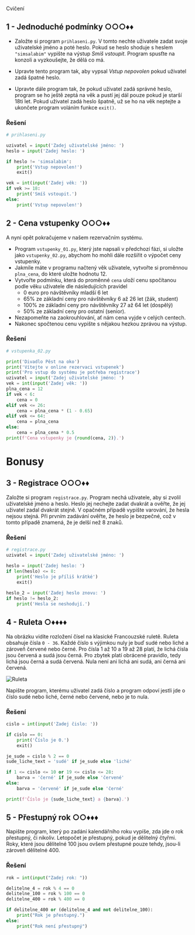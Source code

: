 Cvičení

## 1 - Jednoduché podmínky ○○○♦♦

- Založte si program `prihlaseni.py`. V tomto nechte uživatele zadat svoje uživatelské jméno a poté heslo. Pokud se
  heslo shoduje s heslem `"simsalabim"` vypište na výstup *Smíš vstoupit*. Program spusťte na konzoli a vyzkoušejte, že
  dělá co má.
- Upravte tento program tak, aby vypsal *Vstup nepovolen* pokud uživatel zadá špatné heslo.

- Upravte dále program tak, že pokud uživatel zadá správné heslo, program se ho ještě zeptá na věk a pustí jej dál pouze
  pokud je starší 18ti let. Pokud uživatel zadá heslo špatně, už se ho na věk neptejte a ukončete program voláním funkce
  `exit()`.

### Řešení

```python
# prihlaseni.py

uzivatel = input('Zadej uživatelské jméno: ')
heslo = input('Zadej heslo: ')

if heslo != 'simsalabim':
    print('Vstup nepovolen!')
    exit()

vek = int(input('Zadej věk: '))
if vek >= 18:
    print('Smíš vstoupit.')
else:
    print('Vstup nepovolen!')
```

## 2 - Cena vstupenky ○○○♦♦

A nyní opět pokračujeme v našem rezervačním systému.

- Program `vstupenky_01.py`, který jste napsali v předchozí fázi, si uložte jako `vstupenky_02.py`, abychom ho mohli
  dále rozšířit o výpočet ceny vstupenky.
- Jakmile máte v programu načtený věk uživatele, vytvořte si proměnnou `plna_cena`, do které uložte hodnotu 12.
- Vytvořte podmínku, která do proměnné `cena` uloží cenu spočítanou podle věku uživatele dle následujících pravidel
  - 0 euro pro návštěvníky mladší 6 let
  - 65% ze základní ceny pro návštěvníky 6 až 26 let (žák, student)
  - 100% ze základní ceny pro návštěvníky 27 až 64 let (dospělý)
  - 50% ze základní ceny pro ostatní (senior).
- Nezapomeňte na zaokrouhlování, ať nám cena vyjde v celých centech.
- Nakonec spočtenou cenu vypište s nějakou hezkou zprávou na výstup.

### Řešení

```python
# vstupenka_02.py

print('Divadlo Pěst na oko')
print('Vítejte v online rezervaci vstupenek')
print('Pro vstup do systému je potřeba registrace')
uzivatel = input('Zadej uživatelské jméno: ')
vek = int(input('Zadej věk: '))
plna_cena = 12
if vek < 6:
    cena = 0
elif vek <= 26:
    cena = plna_cena * (1 - 0.65)
elif vek <= 64:
    cena = plna_cena
else:
    cena = plna_cena * 0.5
print(f'Cena vstupenky je {round(cena, 2)}.')
```

# Bonusy

## 3 - Registrace ○○○♦♦

Založte si program `registrace.py`. Program nechá uživatele, aby si zvolil uživatelské jméno a heslo. Heslo jej nechejte
zadat dvakrát a ověřte, že jej uživatel zadal dvakrát stejně. V opačném případě vypište varování, že hesla nejsou
stejná. Při prvním zadávání ověřte, že heslo je bezpečné, což v tomto případě znamená, že je delší než 8 znaků.

### Řešení

```python
# registrace.py
uzivatel = input('Zadej uživatelské jméno: ')

heslo = input('Zadej heslo: ')
if len(heslo) <= 8:
    print('Heslo je příliš krátké')
    exit()
    
heslo_2 = input('Zadej heslo znovu: ')
if heslo != heslo_2:
    print('Hesla se neshodují.')
```

## 4 - Ruleta ○♦♦♦♦

Na obrázku vidíte rozložení čísel na klasické Francouzské ruletě. Ruleta obsahuje čísla `0 - 36`. Každé číslo s výjimkou
nuly je buď sudé nebo liché a zároveň červené nebo černé. Pro čísla 1 až 10 a 19 až 28 platí, že lichá čísla jsou
červená a sudá jsou černá. Pro zbytek platí obrácené pravidlo, tedy lichá jsou černá a sudá červená. Nula není ani lichá
ani sudá, ani černá ani červená.

![Ruleta](https://kodim.cz/czechitas/uvod-do-progr/prvni-krucky/podminky/excs/ruleta/assets/roulette.png)

Napište program, kterému uživatel zadá číslo a program odpoví jestli jde o číslo sudé nebo liché, černé nebo červené,
nebo je to nula.

### Řešení

```python
cislo = int(input('Zadej čislo: '))

if cislo == 0:
    print('Číslo je 0.')
    exit()

je_sude = cislo % 2 == 0
sude_liche_text = 'sudé' if je_sude else 'liché'

if 1 <= cislo <= 10 or 19 <= cislo <= 28:
    barva = 'černé' if je_sude else 'červené'
else:
    barva = 'červené' if je_sude else 'černé'  

print(f'Číslo je {sude_liche_text} a {barva}.')
```

## 5 - Přestupný rok ○○♦♦♦

Napište program, který po zadání kalendářního roku vypíše, zda jde o rok přestupný, či nikoliv. Letopočet je přestupný,
pokud je dělitelný čtyřmi. Roky, které jsou dělitelné 100 jsou ovšem přestupné pouze tehdy, jsou-li zároveň dělitelné
400.

### Řešení

```python
rok = int(input("Zadej rok: "))

delitelne_4 = rok % 4 == 0
delitelne_100 = rok % 100 == 0
delitelne_400 = rok % 400 == 0

if delitelne_400 or (delitelne_4 and not delitelne_100):
    print("Rok je přestupný.")
else:
    print("Rok není přestupný")
```